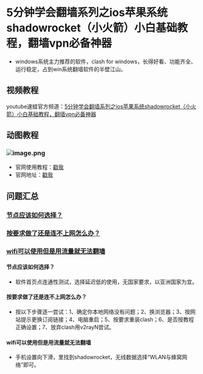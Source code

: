 # 5分钟学会翻墙系列之ios苹果系统shadowrocket（小火箭）小白基础教程，翻墙vpn必备神器
* windows系统主力推荐的软件，clash for windows，长得好看、功能齐全、运行稳定，占到win系统翻墙软件的半壁江山。
## 视频教程
youtube速蛙官方频道：<a href="https://www.youtube.com/watch?v=lo9gfaYLndk" target="_blank">5分钟学会翻墙系列之ios苹果系统shadowrocket（小火箭）小白基础教程，翻墙vpn必备神器</a>
## 动图教程

### ![image.png](https://media.giphy.com/media/Vzvr3U1J8dwwnDf3fj/giphy.gif)
* 官网使用教程：[戳我](https://speedfrogs.github.io/speedfrogs/forlogin)
* 官网地址：[戳我](https://faster.bleakone.xyz/)
## 问题汇总
### <a href="#mark1">节点应该如何选择？</a>
### <a href="#mark2">按要求做了还是连不上网怎么办？</a>
### <a href="#mark2">wifi可以使用但是用流量就无法翻墙</a>
<a id="mark1"></a>

#### 节点应该如何选择？
* 软件首页点连通性测试，选择延迟低的使用，无国家要求，以亚洲国家为宜。
<a id="mark2"></a>

#### 按要求做了还是连不上网怎么办？
* 按以下步骤逐一尝试：1、确定你本地网络没有问题；2、换浏览器；3、按网站提示更换订阅链接；4、电脑重启；5、按要求重装clash；6、是否按教程正确设置；7、放弃clash用v2rayN尝试。
<a id="mark3"></a>

#### wifi可以使用但是用流量就无法翻墙
* 手机设置向下滑，里找到shadowrocket，无线数据选择“WLAN与蜂窝网络”即可。
